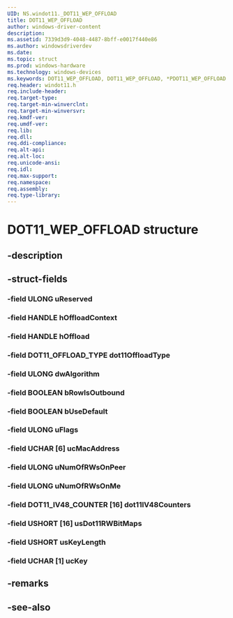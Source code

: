 ```yaml
---
UID: NS.windot11._DOT11_WEP_OFFLOAD
title: DOT11_WEP_OFFLOAD
author: windows-driver-content
description: 
ms.assetid: 7339d3d9-4048-4487-8bff-e0017f440e86
ms.author: windowsdriverdev
ms.date: 
ms.topic: struct
ms.prod: windows-hardware
ms.technology: windows-devices
ms.keywords: DOT11_WEP_OFFLOAD, DOT11_WEP_OFFLOAD, *PDOT11_WEP_OFFLOAD
req.header: windot11.h
req.include-header:
req.target-type:
req.target-min-winverclnt:
req.target-min-winversvr:
req.kmdf-ver:
req.umdf-ver:
req.lib:
req.dll:
req.ddi-compliance:
req.alt-api:
req.alt-loc:
req.unicode-ansi:
req.idl:
req.max-support:
req.namespace:
req.assembly:
req.type-library:
---
```


# DOT11_WEP_OFFLOAD structure

## -description



## -struct-fields

### -field ULONG uReserved			
 	
### -field HANDLE hOffloadContext			
 	
### -field HANDLE hOffload			
 	
### -field DOT11_OFFLOAD_TYPE dot11OffloadType			
 	
### -field ULONG dwAlgorithm			
 	
### -field BOOLEAN bRowIsOutbound			
 	
### -field BOOLEAN bUseDefault			
 	
### -field ULONG uFlags			
 	
### -field UCHAR [6] ucMacAddress			
 	
### -field ULONG uNumOfRWsOnPeer			
 	
### -field ULONG uNumOfRWsOnMe			
 	
### -field DOT11_IV48_COUNTER [16] dot11IV48Counters			
 	
### -field USHORT [16] usDot11RWBitMaps			
 	
### -field USHORT usKeyLength			
 	
### -field UCHAR [1] ucKey			
 	
## -remarks

## -see-also